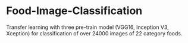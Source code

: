 # Food-Image-Classification
Transfer learning with three pre-train model (VGG16, Inception V3, Xception) for classification of over 24000 images of 22 category foods.
